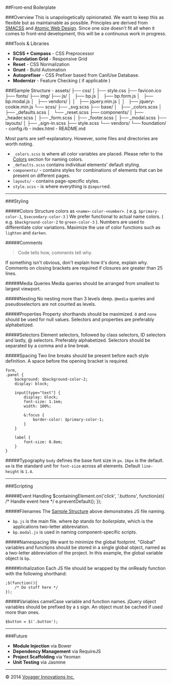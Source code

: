 ##Front-end Boilerplate

###Overview
This is unapologetically opinionated. We want to keep this as flexible but as maintainable as possible. Principles are derived from [SMACSS](http://smacss.com) and [Atomic Web Design](http://bradfrost.com/blog/post/atomic-web-design/). Since one size doesn't fit all when it comes to front-end development, this will be a continuous work in progress.

###Tools & Libraries
 - **SCSS + Compass** - CSS Preprocessor
 - **Foundation Grid** - Responsive Grid
 - **Reset** - CSS Normalization
 - **Grunt** - Build Automation
 - **Autoprefixer** - CSS Prefixer based from CanIUse Database.
 - **Modernizr** - Feature Checking ( if applicable )

###Sample Structure
    - assets/
         ├── css/
         │   ├── style.css
         ├── favicon.ico
         ├── fonts/
         ├── img/
         ├── js/
         │   ├── bp.js
         │   ├── bp.form.js
         │   ├── bp.modal.js
         │   ├── vendors/
         │   │   ├── jquery.min.js
         │   │   ├── jquery-cookie.min.js
         └── scss/
             ├── _svg.scss
             ├── base/
             │   ├── _colors.scss
             │   ├── _defaults.scss
             │   └── _reset.scss
             ├── components/
             │   ├── _header.scss
             │   ├── _form.scss
             │   ├── _footer.scss
             │   ├── _modal.scss
             ├── layouts/
             │   ├── _sign-in.scss
             ├── style.scss
             └── vendors/
                 └── foundation/
    - config.rb
    - index.html
    - README.md

Most parts are self-explanatory. However, some files and directories are worth noting.

 - `_colors.scss` is where all color variables are placed. Please refer to the [Colors](#colors) section for naming colors.
  - `_defaults.scss` contains individual elements' default styling.
  - `components/` - contains styles for combinations of elements that can be present on different pages.
  - `layouts/` - contains page-specific styles.
  - `style.scss` - is where everything is `@import`ed.

---

###Styling

#####Colors
Structure colors as `<name>-color-<number>`. ( e.g. `$primary-color-1`, `$secondary-color-3` )
We prefer functional to actual name colors. ( e.g. `$background-color-2` to `green-color-3` ).
Numbers are used to differentiate color variations.
Maximize the use of color functions such as `lighten` and `darken`.

#####Comments
> Code tells how, comments tell why.

If something isn't obvious, don't explain how it's done, explain why.
Comments on closing brackets are required if closures are greater than 25 lines.

#####Media Queries
Media queries should be arranged from smallest to largest viewport.

#####Nesting
No nesting more than 3 levels deep.
`@media` queries and pseudoselectors are not counted as levels.

#####Properties
Property shorthands should be maximized.
`0` and `none` should be used for null values.
Selectors and properties are preferably alphabetized.

#####Selectors
Element selectors, followed by class selectors, ID selectors and lastly, @ selectors. Preferably alphabetized.
Selectors should be separated by a comma and a line break.

#####Spacing
Two line breaks should be present before each style definition.
A space before the opening bracket is required.

    form,
    .panel {
        background: $background-color-2;
        display: block;

        input[type="text"] {
            display: block;
            font-size: 1.1em;
            width: 100%;

            &:focus {
                border-color: $primary-color-1;
            }
        }

        label {
            font-size: 0.8em;
        }
    }


#####Typography
`body` defines the base font size in `px`. `16px` is the default.
`em` is the standard unit for `font-size` across all elements.
Default `line-height` is `1.4`.

---

###Scripting

#####Event Handling
    $containingElement.on('click', '.buttons', function(e){
        /* Handle event here */
        e.preventDefault();
    });

#####Filenames
The [Sample Structure](#sample-structure) above demonstrates JS file naming.
 - `bp.js` is the main file. where *bp* stands for *boilerplate*, which is the applications two-letter abbreviation.
 - `bp.modal.js` is used in naming component-specific scripts.

#####Namespacing
We want to minimize the global footprint. "Global" variables and functions should be stored in a single global object, named as a two-letter abbreviation of the project. In this example, the global variable object is `bp`.

#####Initialization
Each JS file should be wrapped by the onReady function with the following shorthand:

    ;$(function(){
        /* Do stuff here */
    });

#####Variables
camelCase variable and function names.
jQuery object variables should be prefixed by a `$` sign.
An object must be cached if used more than ones.

    $button = $('.button');

---

###Future
 - **Module Injection** via Bower
 - **Dependency Management** via RequireJS
 - **Project Scaffolding** via Yeoman
 - **Unit Testing** via Jasmine

------------------------------------
&copy; 2014 [Voyager Innovations Inc.](http://voyagerinnovation.com)